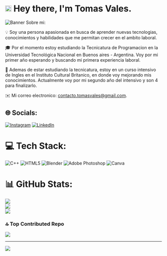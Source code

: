 # <img src="https://media.giphy.com/media/v1.Y2lkPTc5MGI3NjExbWI1c3h1a2R4b2FwcXA3NmsxYzd5eDJqM2VuZHV0bTF1eDBhdnNtMSZlcD12MV9zdGlja2Vyc19zZWFyY2gmY3Q9cw/WFZvB7VIXBgiz3oDXE/giphy.gif" width="20"/> Hey there, I'm Tomas Vales.

![Banner](computer-coding.webp)
Sobre mi: 

💡 Soy una persona apasionada en busca de aprender nuevas tecnologias, conocimientos y habilidades que me permitan crecer en el ambito laboral.

🎓 Por el momento estoy estudiando la Tecnicatura de Programacion en la Universidad Tecnológica Nacional en Buenos aires - Argentina. 
Voy por mi primer año esperando y buscando mi primera experiencia laboral.

📄 Ademas de estar estudiando la tecnicatura, estoy en un curso intensivo de Ingles en el Instituto Cultural Britanico, en donde voy mejorando mis conocimientos. Actualmente voy por mi segundo año del intensivo y son 4 para finalizarlo. 

✉️ Mi correo electronico: contacto.tomasvales@gmail.com.


## 🌐 Socials:
[![Instagram](https://img.shields.io/badge/Instagram-%23E4405F.svg?logo=Instagram&logoColor=white)](https://instagram.com/tomasssv_) [![LinkedIn](https://img.shields.io/badge/LinkedIn-%230077B5.svg?logo=linkedin&logoColor=white)](https://linkedin.com/in/https://www.linkedin.com/in/tomas-vales-5b4735300/) 

# 💻 Tech Stack:
![C++](https://img.shields.io/badge/c++-%2300599C.svg?style=for-the-badge&logo=c%2B%2B&logoColor=white) ![HTML5](https://img.shields.io/badge/html5-%23E34F26.svg?style=for-the-badge&logo=html5&logoColor=white) ![Blender](https://img.shields.io/badge/blender-%23F5792A.svg?style=for-the-badge&logo=blender&logoColor=white) ![Adobe Photoshop](https://img.shields.io/badge/adobe%20photoshop-%2331A8FF.svg?style=for-the-badge&logo=adobe%20photoshop&logoColor=white) ![Canva](https://img.shields.io/badge/Canva-%2300C4CC.svg?style=for-the-badge&logo=Canva&logoColor=white)
# 📊 GitHub Stats:
![](https://github-readme-stats.vercel.app/api?username=TomasVales&theme=dark&hide_border=false&include_all_commits=false&count_private=false)<br/>
![](https://github-readme-streak-stats.herokuapp.com/?user=TomasVales&theme=dark&hide_border=false)<br/>
![](https://github-readme-stats.vercel.app/api/top-langs/?username=TomasVales&theme=dark&hide_border=false&include_all_commits=false&count_private=false&layout=compact)

### 🔝 Top Contributed Repo
![](https://github-contributor-stats.vercel.app/api?username=TomasVales&limit=5&theme=dark&combine_all_yearly_contributions=true)

---
[![](https://visitcount.itsvg.in/api?id=TomasVales&icon=0&color=0)](https://visitcount.itsvg.in)
